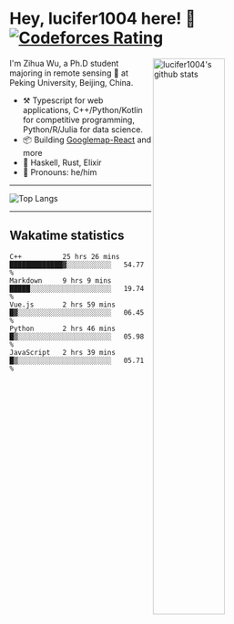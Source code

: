 # Hey, lucifer1004 here! :wave: [![Codeforces Rating](https://cfrating.ihcr.top/?user=lucifer1004&style=flat-square)](https://codeforces.com/profile/lucifer1004)

<img width="50%" align="right" alt="lucifer1004's github stats" src="https://github-readme-stats.vercel.app/api?username=lucifer1004&show_icons=true">

I'm Zihua Wu, a Ph.D student majoring in remote sensing :satellite: at Peking University, Beijing, China.

- :hammer_and_pick: Typescript for web applications, C++/Python/Kotlin for competitive programming, Python/R/Julia for data science.
- :package: Building [Googlemap-React](https://github.com/googlemap-react/googlemap-react) and more
- :seedling: Haskell, Rust, Elixir
- :man: Pronouns: he/him

---

![Top Langs](https://github-readme-stats.vercel.app/api/top-langs/?username=lucifer1004&layout=compact)

---

## Wakatime statistics

<!--START_SECTION:waka-->
```text
C++          25 hrs 26 mins  █████████████▓░░░░░░░░░░░   54.77 % 
Markdown     9 hrs 9 mins    █████░░░░░░░░░░░░░░░░░░░░   19.74 % 
Vue.js       2 hrs 59 mins   █▓░░░░░░░░░░░░░░░░░░░░░░░   06.45 % 
Python       2 hrs 46 mins   █▒░░░░░░░░░░░░░░░░░░░░░░░   05.98 % 
JavaScript   2 hrs 39 mins   █▒░░░░░░░░░░░░░░░░░░░░░░░   05.71 % 
```
<!--END_SECTION:waka-->
